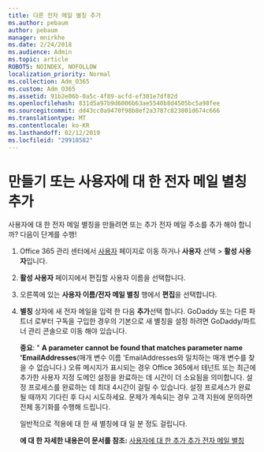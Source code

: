 ```yaml
---
title: 다른 전자 메일 별칭 추가
ms.author: pebaum
author: pebaum
manager: mnirkhe
ms.date: 2/24/2018
ms.audience: Admin
ms.topic: article
ROBOTS: NOINDEX, NOFOLLOW
localization_priority: Normal
ms.collection: Adm_O365
ms.custom: Adm_O365
ms.assetid: 91b2e06b-0a5c-4f89-acfd-ef301e7df82d
ms.openlocfilehash: 831d5a97b9d6006b63ae5540b8d4505bc5a98fee
ms.sourcegitcommit: dd43cc0a9470f98b8ef2a3787c823801d674c666
ms.translationtype: MT
ms.contentlocale: ko-KR
ms.lasthandoff: 02/12/2019
ms.locfileid: "29918582"
---
```

# <a name="create-or-add-an-email-alias-for-a-user"></a>만들기 또는 사용자에 대 한 전자 메일 별칭 추가

사용자에 대 한 전자 메일 별칭을 만들려면 또는 추가 전자 메일 주소를 추가 해야 합니까? 다음이 단계를 수행!
  
1. Office 365 관리 센터에서 [사용자](https://go.microsoft.com/fwlink/p/?linkid=834822) 페이지로 이동 하거나 **사용자** 선택 \> **활성 사용자**입니다.
    
2. **활성 사용자** 페이지에서 편집할 사용자 이름을 선택합니다. 
    
3. 오른쪽에 있는 **사용자 이름/전자 메일 별칭** 행에서 **편집**을 선택합니다.
    
4. **별칭** 상자에 새 전자 메일을 입력 한 다음 **추가**선택 합니다. GoDaddy 또는 다른 파트너 로부터 구독을 구입한 경우의 기본으로 새 별칭을 설정 하려면 GoDaddy/파트너 관리 콘솔으로 이동 해야 있습니다. 
    
    **중요**: " **A parameter cannot be found that matches parameter name 'EmailAddresses**(매개 변수 이름 'EmailAddresses와 일치하는 매개 변수를 찾을 수 없습니다.) 오류 메시지가 표시되는 경우 Office 365에서 테넌트 또는 최근에 추가한 사용자 지정 도메인 설정을 완료하는 데 시간이 더 소요됨을 의미합니다. 설정 프로세스를 완료하는 데 최대 4시간이 걸릴 수 있습니다. 설정 프로세스가 완료될 때까지 기다린 후 다시 시도하세요. 문제가 계속되는 경우 고객 지원에 문의하면 전체 동기화를 수행해 드립니다.
    
    일반적으로 적용에 대 한 새 별칭에 대 일 분 정도 걸립니다.
    
    **에 대 한 자세한 내용은이 문서를 참조:** [사용자에 대 한 추가 추가 전자 메일 별칭](https://support.office.com/article/Add-additional-email-aliases-to-a-user-0b0bd900-68b1-4bf5-808b-5d240a7739f4.aspx)
    

